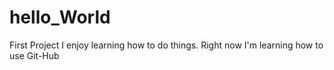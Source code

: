 # hello_World
First Project
I enjoy learning how to do things.  Right now I'm learning how to use Git-Hub
